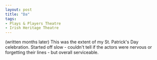 ```yaml
---
layout: post
title: "Da"
tags:
- Plays & Players Theatre
- Irish Heritage Theatre
---
```

(written months later)
This was the extent of my St. Patrick's Day celebration. Started off slow - couldn't tell if the actors were nervous or forgetting their lines - but overall serviceable.
